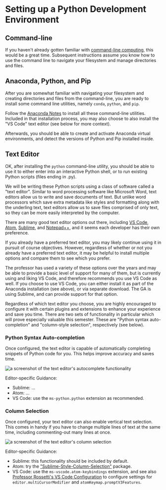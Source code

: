 # Setting up a Python Development Environment

## Command-line

If you haven't already gotten familiar with [command-line computing](/exercises/command-line-computing.md), this would be a great time. Subsequent instructions assume you know how to use the command line to navigate your filesystem and manage directories and files.

## Anaconda, Python, and Pip

After you are somewhat familiar with navigating your filesystem and creating directories and files from the command-line, you are ready to install some command line utilities, namely `conda`, `python`, and `pip`.

Follow the [Anaconda Notes](/notes/anaconda/README.md) to install all these command-line utilities. Included in that installation process, you may also choose to also install the "VS Code" text editor (see below for more context).

Afterwards, you should be able to create and activate Anaconda virtual environments, and detect the versions of Python and Pip installed inside.

## Text Editor

OK, after installing the `python` command-line utility, you should be able to use it to either enter into an interactive Python shell, or to run existing Python scripts (files ending in .py).

We will be writing these Python scripts using a class of software called a "text editor". Similar to word processing software like Microsoft Word, text editors allow us to write and save documents of text. But unlike word processors which save extra metadata like styles and formatting along with the underling text, text editors allow us to save files comprised of only text, so they can be more easily interpreted by the computer.

There are many good text editor options out there, including [VS Code](https://code.visualstudio.com/), [Atom](https://atom.io/), [Sublime](https://www.sublimetext.com/), and [Notepad++](https://notepad-plus-plus.org/), and it seems each developer has their own preference.

If you already have a preferred text editor, you may likely continue using it in pursuit of course objectives. However, regardless of whether or not you already have a preferred text editor, it may be helpful to install multiple options and compare them to see which you prefer.

The professor has used a variety of these options over the years and may be able to provide a basic level of support for many of them, but is currently using and liking VS Code, and therefore recommends you use VS Code as well. If you choose to use VS Code, you can either install it as part of the Anaconda installation (see above), or via separate download. The GA is using Sublime, and can provide support for that option.

Regardless of which text editor you choose, you are highly encouraged to configure it with certain plugins and extensions to enhance your experience and save you time. There are two sets of functionality in particular which will prove especially valuable this semester. These are "Python syntax auto-completion" and "column-style selection", respectively (see below).

### Python Syntax Auto-completion

Once configured, the text editor is capable of automatically completing snippets of Python code for you. This helps improve accuracy and saves time.

![a screenshot of the text editor's autocomplete functionality](https://user-images.githubusercontent.com/1328807/50870477-2e02ed80-1386-11e9-9a83-506d9c9d39ec.gif)

Editor-specific Guidance:

  + Sublime: ...
  + Atom: ...
  + VS Code: use the `ms-python.python` extension as recommended.

### Column Selection

Once configured, your text editor can also enable vertical text selection. This comes in handy if you have to change multiple lines of text at the same time, including commenting-out many lines at once.

![a screenshot of the text editor's column selection](https://user-images.githubusercontent.com/1328807/50870478-2e9b8400-1386-11e9-9378-0afadc4a7dce.gif)

Editor-specific Guidance:

  + Sublime: this functionality should be included by default.
  + Atom: try the ["Sublime-Style-Column-Selection"](https://atom.io/packages/Sublime-Style-Column-Selection) package.
  + VS Code: use the `ms-vscode.atom-keybindings` extension, and see also [Professor Rossetti's VS Code Configuration](/exercises/dev-env-setup/vs-code-config.md) to configure settings for `editor.multiCursorModifier` and `atomKeymap.promptV3Features`.
